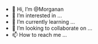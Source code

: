 - 👋 Hi, I’m @Morganan
- 👀 I’m interested in ...
- 🌱 I’m currently learning ...
- 💞️ I’m looking to collaborate on ...
- 📫 How to reach me ...

<!---
Morganan/Morganan is a ✨ special ✨ repository because its `README.md` (this file) appears on your GitHub profile.
You can click the Preview link to take a look at your changes.
--->
